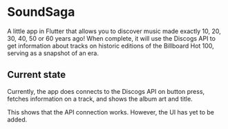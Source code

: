 # SoundSaga

A little app in Flutter that allows you to discover music made exactly 10, 20, 30, 40, 50 or 60 years ago! When complete, it will use the Discogs API to get information about tracks on historic editions of the Billboard Hot 100, serving as a snapshot of an era.

## Current state

Currently, the app does connects to the Discogs API on button press, fetches information on a track, and shows the album art and title.

This shows that the API connection works. However, the UI has yet to be added.

